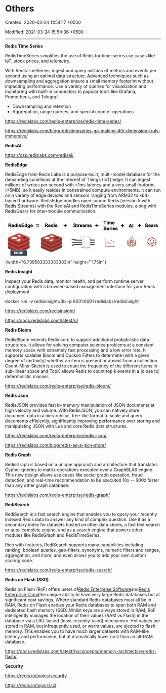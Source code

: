 # Others

Created: 2020-03-24 11:54:17 +0500

Modified: 2021-03-24 15:54:36 +0500

---

**Redis Time Series**

RedisTimeSeries simplifies the use of Redis for time-series use cases like IoT, stock prices, and telemetry.



With RedisTimeSeries, ingest and query millions of metrics and events per second using an optimal data structure. Advanced techniques such as downsampling and aggregation ensure a small memory footprint without impacting performance. Use a variety of queries for visualization and monitoring with built-in connectors to popular tools like Grafana, Prometheus, and Telegraf.


-   Downsampling and retention
-   Aggregation, range queries, and special counter operations



<https://redislabs.com/redis-enterprise/redis-time-series/>

<https://redislabs.com/blog/redistimeseries-ga-making-4th-dimension-truly-immersive/>



**RedisAI**

<https://oss.redislabs.com/redisai/>



**RedisEdge**

RedisEdge from Redis Labs is a purpose-built, multi-model database for the demanding conditions at the Internet of Things (IoT) edge. It can ingest millions of writes per second with <1ms latency and a very small footprint (<5MB), so it easily resides in constrained compute environments. It can run on a variety of edge devices and sensors ranging from ARM32 to x64-based hardware. RedisEdge bundles open source Redis (version 5 with Redis Streams) with the RedisAI and RedisTimeSeries modules, along with RedisGears for inter-module communication.

![RedisEdge --- EDGE Redis Time Streams + Series Gears ](media/Redis_Others-image1.png){width="6.739583333333333in" height="1.75in"}



**Redis Insight**

Inspect your Redis data, monitor health, and perform runtime server configuration with a browser-based management interface for your Redis deployment



docker run -v redisinsight:/db -p 8001:8001 redislabs/redisinsight



<https://redislabs.com/redisinsight/>

<https://docs.redislabs.com/latest/ri/>



**Redis Bloom**

RedisBloom extends Redis core to support additional probabilistic data structures. It allows for solving computer science problems at a constant memory space with extremely fast processing and a low error rate. It supports scalable Bloom and Cuckoo Filters to determine (with a given degree of certainty) whether an item is present or absent from a collection. Count-Mins-Sketch is used to count the frequency of the different items in sub-linear space and TopK allows Redis to count top k events in a (close to) deterministic manner.



<https://redislabs.com/redis-enterprise/redis-bloom/>



**Redis Json**

RedisJSON provides fast in-memory manipulation of JSON documents at high velocity and volume. With RedisJSON, you can natively store document data in a hierarchical, tree-like format to scale and query documents efficiently, significantly improving performance over storing and manipulating JSON with Lua and core Redis data structures.



<https://redislabs.com/redis-enterprise/redis-json/>

<https://redislabs.com/blog/redis-as-a-json-store/>



**Redis Graph**

RedisGraph is based on a unique approach and architecture that translates Cypher queries to matrix operations executed over a GraphBLAS engine. This new design allows use cases like social graph operation, fraud detection, and real-time recommendation to be executed 10x -- 600x faster than any other graph database.



<https://redislabs.com/redis-enterprise/redis-graph/>



**RediSearch**

RediSearch is a fast search engine that enables you to query your recently indexed Redis data to answer any kind of complex question. Use it as a secondary index for datasets hosted on other data stores, a fast text search or auto-complete engine, and as a search engine that powers other modules like RedisGraph and RedisTimeSeries.



Rich with features, RediSearch supports many capabilities including ranking, boolean queries, geo-filters, synonyms, numeric filters and ranges, aggregation, and more, and even allows you to add your own custom scoring code.



<https://redislabs.com/redis-enterprise/redis-search/>



**Redis on Flash (SSD)**

Redis on Flash (RoF) offers users of[Redis Enterprise Software](https://docs.redislabs.com/latest/rs/)and[Redis Enterprise Cloud](https://redislabs.com/redis-enterprise-cloud/)the unique ability to have very large Redis databases but at significant cost savings. Where standard Redis databases must all be in RAM, Redis on Flash enables your Redis databases to span both RAM and dedicated flash memory (SSD).Whilst keys are always stored in RAM, RoF intelligently manages the location of their values (RAM vs Flash) in the database via a LRU-based (least-recently-used) mechanism. Hot values are stored in RAM, but infrequently used, or warm values, are ejected to flash memory. This enables you to have much larger datasets with RAM-like latency and performance, but at dramatically lower cost than an all-RAM database.



<https://docs.redislabs.com/latest/rs/concepts/memory-architecture/redis-flash/>



**Security**

<https://redis.io/topics/security>

<https://redis.io/topics/acl>

